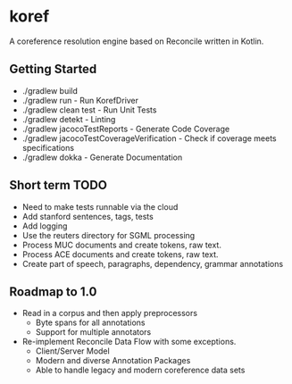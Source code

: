 # koref
A coreference resolution engine based on Reconcile written in Kotlin.

## Getting Started

* ./gradlew build
* ./gradlew run - Run KorefDriver
* ./gradlew clean test - Run Unit Tests
* ./gradlew detekt - Linting
* ./gradlew jacocoTestReports - Generate Code Coverage
* ./gradlew jacocoTestCoverageVerification - Check if coverage meets specifications
* ./gradlew dokka - Generate Documentation

## Short term TODO

* Need to make tests runnable via the cloud
* Add stanford sentences, tags, tests
* Add logging
* Use the reuters directory for SGML processing
* Process MUC documents and create tokens, raw text.
* Process ACE documents and create tokens, raw text.
* Create part of speech, paragraphs, dependency, grammar annotations

## Roadmap to 1.0

* Read in a corpus and then apply preprocessors
    * Byte spans for all annotations
    * Support for multiple annotators
* Re-implement Reconcile Data Flow with some exceptions.
    * Client/Server Model
    * Modern and diverse Annotation Packages
    * Able to handle legacy and modern coreference data sets
